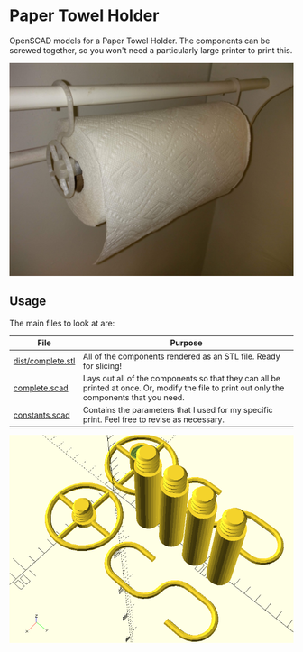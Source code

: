 # Paper Towel Holder #

OpenSCAD models for a Paper Towel Holder.  The components can be screwed together, so you won't need a particularly large printer to print this.

![This is what paper towels look like](./images/PaperTowelHolder.jpg)

## Usage ##

The main files to look at are:

| File | Purpose |
| ---- | ------- |
| [dist/complete.stl](./dist/complete.stl) | All of the components rendered as an STL file.  Ready for slicing! |
| [complete.scad](./complete.scad) | Lays out all of the components so that they can all be printed at once. Or, modify the file to print out only the components that you need. |
| [constants.scad](./constants.scad) | Contains the parameters that I used for my specific print.  Feel free to revise as necessary. |

![OpenSCAD Rendering](./images/complete_scad.png)